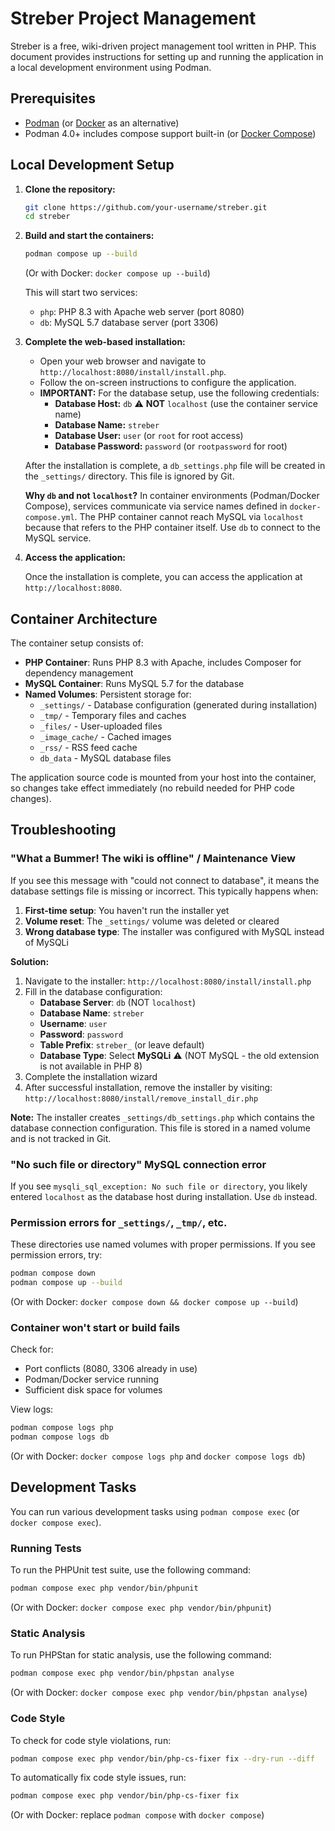 # Streber Project Management

Streber is a free, wiki-driven project management tool written in PHP. This document provides instructions for setting up and running the application in a local development environment using Podman.

## Prerequisites

- [Podman](https://podman.io/getting-started/installation) (or [Docker](https://www.docker.com/get-started) as an alternative)
- Podman 4.0+ includes compose support built-in (or [Docker Compose](https://docs.docker.com/compose/install/))

## Local Development Setup

1.  **Clone the repository:**

    ```bash
    git clone https://github.com/your-username/streber.git
    cd streber
    ```

2.  **Build and start the containers:**

    ```bash
    podman compose up --build
    ```

    (Or with Docker: `docker compose up --build`)

    This will start two services:
    - `php`: PHP 8.3 with Apache web server (port 8080)
    - `db`: MySQL 5.7 database server (port 3306)

3.  **Complete the web-based installation:**

    - Open your web browser and navigate to `http://localhost:8080/install/install.php`.
    - Follow the on-screen instructions to configure the application.
    - **IMPORTANT:** For the database setup, use the following credentials:
      - **Database Host:** `db` ⚠️ **NOT** `localhost` (use the container service name)
      - **Database Name:** `streber`
      - **Database User:** `user` (or `root` for root access)
      - **Database Password:** `password` (or `rootpassword` for root)

    After the installation is complete, a `db_settings.php` file will be created in the `_settings/` directory. This file is ignored by Git.

    **Why `db` and not `localhost`?** In container environments (Podman/Docker Compose), services communicate via service names defined in `docker-compose.yml`. The PHP container cannot reach MySQL via `localhost` because that refers to the PHP container itself. Use `db` to connect to the MySQL service.

4.  **Access the application:**

    Once the installation is complete, you can access the application at `http://localhost:8080`.

## Container Architecture

The container setup consists of:

- **PHP Container**: Runs PHP 8.3 with Apache, includes Composer for dependency management
- **MySQL Container**: Runs MySQL 5.7 for the database
- **Named Volumes**: Persistent storage for:
  - `_settings/` - Database configuration (generated during installation)
  - `_tmp/` - Temporary files and caches
  - `_files/` - User-uploaded files
  - `_image_cache/` - Cached images
  - `_rss/` - RSS feed cache
  - `db_data` - MySQL database files

The application source code is mounted from your host into the container, so changes take effect immediately (no rebuild needed for PHP code changes).

## Troubleshooting

### "What a Bummer! The wiki is offline" / Maintenance View

If you see this message with "could not connect to database", it means the database settings file is missing or incorrect. This typically happens when:

1. **First-time setup**: You haven't run the installer yet
2. **Volume reset**: The `_settings/` volume was deleted or cleared
3. **Wrong database type**: The installer was configured with MySQL instead of MySQLi

**Solution:**

1. Navigate to the installer: `http://localhost:8080/install/install.php`
2. Fill in the database configuration:
   - **Database Server**: `db` (NOT `localhost`)
   - **Database Name**: `streber`
   - **Username**: `user`
   - **Password**: `password`
   - **Table Prefix**: `streber_` (or leave default)
   - **Database Type**: Select **MySQLi** ⚠️ (NOT MySQL - the old extension is not available in PHP 8)
3. Complete the installation wizard
4. After successful installation, remove the installer by visiting: `http://localhost:8080/install/remove_install_dir.php`

**Note:** The installer creates `_settings/db_settings.php` which contains the database connection configuration. This file is stored in a named volume and is not tracked in Git.

### "No such file or directory" MySQL connection error

If you see `mysqli_sql_exception: No such file or directory`, you likely entered `localhost` as the database host during installation. Use `db` instead.

### Permission errors for `_settings/`, `_tmp/`, etc.

These directories use named volumes with proper permissions. If you see permission errors, try:

```bash
podman compose down
podman compose up --build
```

(Or with Docker: `docker compose down && docker compose up --build`)

### Container won't start or build fails

Check for:
- Port conflicts (8080, 3306 already in use)
- Podman/Docker service running
- Sufficient disk space for volumes

View logs:
```bash
podman compose logs php
podman compose logs db
```

(Or with Docker: `docker compose logs php` and `docker compose logs db`)

## Development Tasks

You can run various development tasks using `podman compose exec` (or `docker compose exec`).

### Running Tests

To run the PHPUnit test suite, use the following command:

```bash
podman compose exec php vendor/bin/phpunit
```

(Or with Docker: `docker compose exec php vendor/bin/phpunit`)

### Static Analysis

To run PHPStan for static analysis, use the following command:

```bash
podman compose exec php vendor/bin/phpstan analyse
```

(Or with Docker: `docker compose exec php vendor/bin/phpstan analyse`)

### Code Style

To check for code style violations, run:

```bash
podman compose exec php vendor/bin/php-cs-fixer fix --dry-run --diff
```

To automatically fix code style issues, run:

```bash
podman compose exec php vendor/bin/php-cs-fixer fix
```

(Or with Docker: replace `podman compose` with `docker compose`)